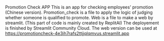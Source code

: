 Promotion Check APP
This is an app for checking employees' promotion (Chinese version). 
Promotion_check is a file to apply the logic of judging whether someone is qualified to promote.
Web is a file to make a web by streamlit. (This part of code is mainly created by ReplitAI)
The deployement is finished by Streamlit Community Cloud.
The web version can be used at https://promotioncheck-4e3ih7rafs2ttjjqlqmvus.streamlit.app


